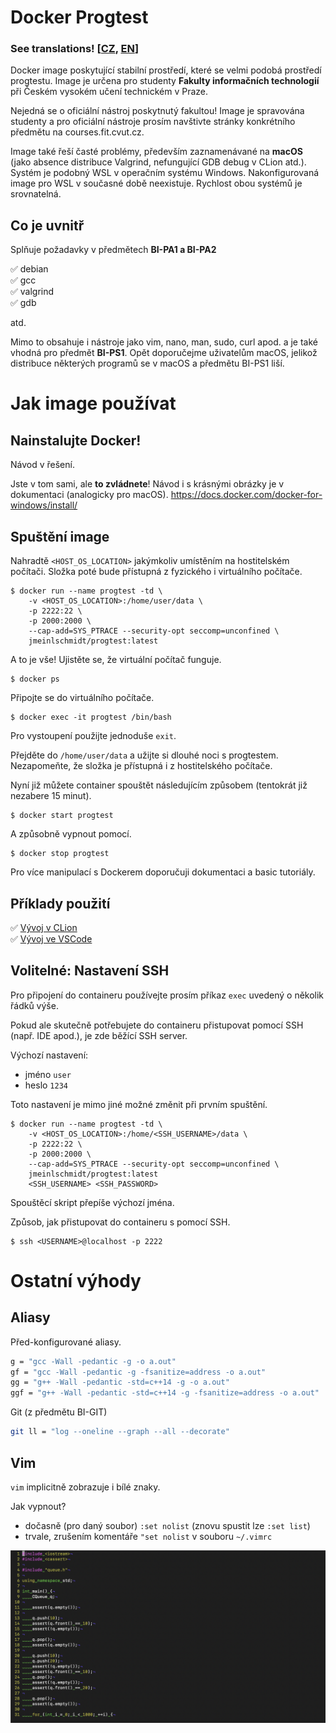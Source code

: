 # Docker Progtest

### See translations! [[CZ](https://github.com/jmeinlschmidt/docker-progtest/blob/master/README_CZ.md), [EN](https://github.com/jmeinlschmidt/docker-progtest/blob/master/README.md)]

Docker image poskytující stabilní prostředí, které se velmi podobá prostředí progtestu. Image je určena pro studenty **Fakulty informačních technologií** při Českém vysokém učení technickém v Praze.

Nejedná se o oficiální nástroj poskytnutý fakultou! Image je spravována studenty a pro oficiální nástroje prosím navštivte stránky konkrétního předmětu na courses.fit.cvut.cz.

Image také řeší časté problémy, především zaznamenávané na **macOS** (jako absence distribuce Valgrind, nefungující GDB debug v CLion atd.). Systém je podobný WSL v operačním systému Windows. Nakonfigurovaná image pro WSL v současné době neexistuje. Rychlost obou systémů je srovnatelná.

## Co je uvnitř

Splňuje požadavky v předmětech **BI-PA1 a BI-PA2**

✅ debian \
✅ gcc \
✅ valgrind \
✅ gdb

atd.

Mimo to obsahuje i nástroje jako vim, nano, man, sudo, curl apod. a je také vhodná pro předmět **BI-PS1**. Opět doporučejme uživatelům macOS, jelikož distribuce některých programů se v macOS a předmětu BI-PS1 liší.

# Jak image používat

## Nainstalujte Docker!

Návod v řešení.

Jste v tom sami, ale **to zvládnete**! Návod i s krásnými obrázky je v dokumentaci (analogicky pro macOS). https://docs.docker.com/docker-for-windows/install/

## Spuštění image

Nahradtě `<HOST_OS_LOCATION>` jakýmkoliv umístěním na hostitelském počítači. Složka poté bude přístupná z fyzického i virtuálního počítače.

```
$ docker run --name progtest -td \
    -v <HOST_OS_LOCATION>:/home/user/data \
    -p 2222:22 \
    -p 2000:2000 \
    --cap-add=SYS_PTRACE --security-opt seccomp=unconfined \
    jmeinlschmidt/progtest:latest
```

A to je vše! Ujistěte se, že virtuální počítač funguje.

```
$ docker ps
```

Připojte se do virtuálního počítače.

```
$ docker exec -it progtest /bin/bash
```

Pro vystoupení použijte jednoduše `exit`.

Přejděte do `/home/user/data` a užijte si dlouhé noci s progtestem. Nezapomeňte, že složka je přístupná i z hostitelského počítače.

Nyní již můžete container spouštět následujícím způsobem (tentokrát již nezabere 15 minut).

```
$ docker start progtest
```

A způsobně vypnout pomocí.

```
$ docker stop progtest
```

Pro více manipulací s Dockerem doporučuji dokumentaci a basic tutoriály.

## Příklady použití

✅ [Vývoj v CLion](https://github.com/jmeinlschmidt/docker-progtest/blob/master/doc/cz/clion_setup.md) \
✅ [Vývoj ve VSCode](https://github.com/jmeinlschmidt/docker-progtest/blob/master/doc/cz/vscode_setup.md)

## Volitelné: Nastavení SSH

Pro připojení do containeru používejte prosím příkaz `exec` uvedený o několik řádků výše.

Pokud ale skutečně potřebujete do containeru přistupovat pomocí SSH (např. IDE apod.), je zde běžící SSH server.

Výchozí nastavení:
- jméno `user`
- heslo `1234`

Toto nastavení je mimo jiné možné změnit při prvním spuštění.

```
$ docker run --name progtest -td \
    -v <HOST_OS_LOCATION>:/home/<SSH_USERNAME>/data \
    -p 2222:22 \
    -p 2000:2000 \
    --cap-add=SYS_PTRACE --security-opt seccomp=unconfined \
    jmeinlschmidt/progtest:latest
    <SSH_USERNAME> <SSH_PASSWORD>
```

Spouštěcí skript přepíše výchozí jména.

Způsob, jak přistupovat do containeru s pomocí SSH.
```
$ ssh <USERNAME>@localhost -p 2222
```

# Ostatní výhody

## Aliasy

Před-konfigurované aliasy.

```bash
g = "gcc -Wall -pedantic -g -o a.out"
gf = "gcc -Wall -pedantic -g -fsanitize=address -o a.out"
gg = "g++ -Wall -pedantic -std=c++14 -g -o a.out"
ggf = "g++ -Wall -pedantic -std=c++14 -g -fsanitize=address -o a.out"
```

Git (z předmětu BI-GIT)

```bash
git ll = "log --oneline --graph --all --decorate"
```

## Vim

`vim` implicitně zobrazuje i bílé znaky.

Jak vypnout?
- dočasně (pro daný soubor) `:set nolist` (znovu spustit lze `:set list`)
- trvale, zrušením komentáře `"set nolist` v souboru `~/.vimrc`

![vim setlist](https://raw.githubusercontent.com/jmeinlschmidt/docker-progtest/master/doc/image-vim-setlist.png "vim selist example")

